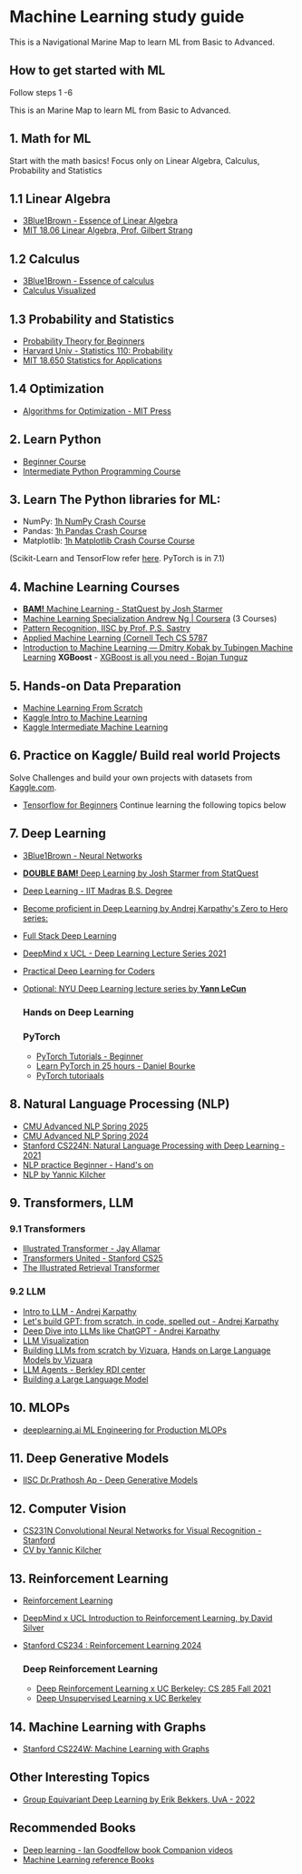 # Machine Learning study guide

This is a Navigational Marine Map to learn ML from Basic to Advanced.

## How to get started with ML
Follow steps 1 -6

This is an Marine Map to learn ML from Basic to Advanced.

## 1. Math for ML

Start with the math basics! Focus only on Linear Algebra, Calculus, Probability and Statistics
  ## 1.1 Linear Algebra
  * [3Blue1Brown - Essence of Linear Algebra](https://www.3blue1brown.com/essence-of-linear-algebra-page/)
  * [MIT 18.06 Linear Algebra, Prof. Gilbert Strang](https://www.youtube.com/playlist?list=PLE7DDD91010BC51F8)
  
  ## 1.2 Calculus
  * [3Blue1Brown - Essence of calculus](https://www.youtube.com/playlist?list=PLZHQObOWTQDMsr9K-rj53DwVRMYO3t5Yr)
  * [Calculus Visualized](https://www.youtube.com/watch?v=MO-AExWdl4Q&list=PLZ959LONyLHwH6jQNzrC5J43kRueF4LO3&index=5)
  
  ## 1.3 Probability and Statistics
  * [Probability Theory for Beginners](https://www.youtube.com/playlist?list=PLBh2i93oe2qtmWsYpx0NarbeahMJvhRj0)
  * [Harvard Univ - Statistics 110: Probability](https://www.youtube.com/playlist?list=PL2SOU6wwxB0uwwH80KTQ6ht66KWxbzTIo)
  * [MIT 18.650 Statistics for Applications](https://www.youtube.com/playlist?list=PLUl4u3cNGP60uVBMaoNERc6knT_MgPKS0)

  ## 1.4 Optimization
  *  [Algorithms for Optimization - MIT Press](https://algorithmsbook.com/optimization/files/optimization.pdf)

## 2. Learn Python

* [Beginner Course](https://youtu.be/rfscVS0vtbw)
* [Intermediate Python Programming Course](https://youtu.be/HGOBQPFzWKo)

## 3. Learn The Python libraries for ML:

* NumPy:  [1h NumPy Crash Course](https://youtu.be/9JUAPgtkKpI)
* Pandas: [1h Pandas Crash Course](https://youtu.be/vmEHCJofslg)
* Matplotlib: [1h Matplotlib Crash Course Course](https://youtu.be/3Xc3CA655Y4)

(Scikit-Learn and TensorFlow refer [here](https://github.com/yanshengjia/ml-road/blob/master/resources/Hands%20On%20Machine%20Learning%20with%20Scikit%20Learn%20and%20TensorFlow.pdf). PyTorch is in 7.1)

## 4. Machine Learning Courses

* [**BAM!** Machine Learning - StatQuest by Josh Starmer](https://www.youtube.com/playlist?list=PLblh5JKOoLUICTaGLRoHQDuF_7q2GfuJF)
* [Machine Learning Specialization Andrew Ng | Coursera](https://www.coursera.org/specializations/machine-learning-introduction) (3 Courses)
* [Pattern Recognition, IISC by Prof. P.S. Sastry](https://www.youtube.com/playlist?list=PLbMVogVj5nJSlpmy0ni_5-RgbseafOViy)
* [Applied Machine Learning (Cornell Tech CS 5787](https://www.youtube.com/playlist?list=PL2UML_KCiC0UlY7iCQDSiGDMovaupqc83)
* [Introduction to Machine Learning — Dmitry Kobak by Tubingen Machine Learning](https://www.youtube.com/playlist?list=PL05umP7R6ij35ShKLDqccJSDntugY4FQT)
      **XGBoost** - [XGBoost is all you need - Bojan Tunguz](https://www.xgblog.ai/)

## 5. Hands-on Data Preparation

* [Machine Learning From Scratch](https://youtube.com/playlist?list=PLqnslRFeH2Upcrywf-u2etjdxxkL8nl7E)
* [Kaggle Intro to Machine Learning](https://www.kaggle.com/learn/intro-to-machine-learning)
* [Kaggle Intermediate Machine Learning](https://www.kaggle.com/learn/intermediate-machine-learning)

## 6. Practice on Kaggle/ Build real world Projects

Solve Challenges and build your own projects with datasets from [Kaggle.com](Kaggle.com).
* [Tensorflow for Beginners](https://www.youtube.com/playlist?list=PLdxQ7SoCLQANQ9fQcJ0wnnTzkFsJHlWEj)
Continue learning the following topics below

## 7. Deep Learning 
* [3Blue1Brown - Neural Networks](https://www.youtube.com/playlist?list=PLZHQObOWTQDNU6R1_67000Dx_ZCJB-3pi)
* [**DOUBLE BAM!** Deep Learning by Josh Starmer from StatQuest](https://www.youtube.com/playlist?list=PLblh5JKOoLUIxGDQs4LFFD--41Vzf-ME1)
* [Deep Learning - IIT Madras B.S. Degree](https://www.youtube.com/playlist?list=PLZ2ps__7DhBZVxMrSkTIcG6zZBDKUXCnM)
* [Become proficient in Deep Learning by Andrej Karpathy's Zero to Hero series:](https://www.youtube.com/playlist?list=PLAqhIrjkxbuWI23v9cThsA9GvCAUhRvKZ)
* [Full Stack Deep Learning](https://www.youtube.com/playlist?list=PL1T8fO7ArWlcWg04OgNiJy91PywMKT2lv)
* [DeepMind x UCL - Deep Learning Lecture Series 2021](https://www.youtube.com/playlist?list=PLqYmG7hTraZDVH599EItlEWsUOsJbAodm)
* [Practical Deep Learning for Coders](https://course.fast.ai/)
* [Optional: NYU Deep Learning lecture series by **Yann LeCun**](https://www.youtube.com/playlist?list=PLLHTzKZzVU9e6xUfG10TkTWApKSZCzuBI)

    ### Hands on Deep Learning
    ### PyTorch
    * [PyTorch Tutorials - Beginner ](https://www.youtube.com/playlist?list=PLqnslRFeH2UrcDBWF5mfPGpqQDSta6VK4)
    * [Learn PyTorch in 25 hours - Daniel Bourke](https://youtu.be/Z_ikDlimN6A?feature=shared)
    * [PyTorch tutoriaals](https://www.youtube.com/playlist?list=PLhhyoLH6IjfxeoooqP9rhU3HJIAVAJ3Vz)
              
## 8. Natural Language Processing (NLP)
* [CMU Advanced NLP Spring 2025](https://www.youtube.com/playlist?list=PLqC25OT8ZpD3WxQ0FwWMGPS_BcWdcKyZy)
* [CMU Advanced NLP Spring 2024](https://www.youtube.com/playlist?list=PL8PYTP1V4I8DZprnWryM4nR8IZl1ZXDjg)
* [Stanford CS224N: Natural Language Processing with Deep Learning - 2021](https://www.youtube.com/playlist?list=PLoROMvodv4rOSH4v6133s9LFPRHjEmbmJ)
* [NLP practice Beginner - Hand's on](https://www.youtube.com/playlist?list=PLAMHV77MSKJ4Z4OXqao1gRdfQK7VQYAXb)
* [NLP by Yannic Kilcher](https://www.youtube.com/playlist?list=PL1v8zpldgH3pQwRz1FORZdChMaNZaR3pu) 
      
## 9. Transformers, LLM
### 9.1 Transformers 
* [Illustrated Transformer - Jay Allamar](https://jalammar.github.io/illustrated-transformer/)
* [Transformers United - Stanford CS25](https://www.youtube.com/playlist?list=PLoROMvodv4rNiJRchCzutFw5ItR_Z27CM)
* [The Illustrated Retrieval Transformer](https://jalammar.github.io/illustrated-retrieval-transformer/)
      
### 9.2 LLM 
* [Intro to LLM - Andrej Karpathy](https://www.youtube.com/watch?v=zjkBMFhNj_g)
* [Let's build GPT: from scratch, in code, spelled out - Andrej Karpathy](https://www.youtube.com/watch?v=kCc8FmEb1nY)
* [Deep Dive into LLMs like ChatGPT - Andrej Karpathy](https://www.youtube.com/watch?v=7xTGNNLPyMI)
* [LLM Visualization](https://bbycroft.net/llm)
* [Building LLMs from scratch by Vizuara](https://www.youtube.com/playlist?list=PLPTV0NXA_ZSgsLAr8YCgCwhPIJNNtexWu), [Hands on Large Language Models by Vizuara](https://www.youtube.com/playlist?list=PLPTV0NXA_ZShwsiq5QdMwED8i5gg5qEGA)
* [LLM Agents - Berkley RDI center](https://www.youtube.com/playlist?list=PLS01nW3RtgopsNLeM936V4TNSsvvVglLc)
* [Building a Large Language Model](https://www.amazon.com/Build-Large-Language-Model-Scratch/dp/1633437167?crid=228R4JI0P0QFR&dib=eyJ2IjoiMSJ9.XvZyIer9iV133BWXqNiVt_OOJXZheO54dvZtQly8MC25PNYZrN3OWsGLjbg3I0G9hI3LkjwhsORxvHIob3nvCZFgdSSQEFe07VkehijGxT03n4Amdw7lnXxnsOUuWXeglfHnewCcV3DjL9zWHELfh5DG1ZErzFym3S6ZxSuFzNvoPkaq0uDlD_CKwqHdC0KM_RdvIqF0_2RudgvzRli0V155KkusHRck3pG7ybp5VyqKDC_GgL_MEywLwLhFgX6kOCgV6Rq90eTgSHFd6ac8krpIYjsHWe6H3IXbfKGvMXc.473O1-iUZC0z2hdx8L5Z5ZTNxtNV9gNPw_mE7QZ5Y90&dib_tag=se&keywords=raschka&qid=1730250834&sprefix=raschk,aps,162&sr=8-1&linkCode=sl1&tag=rasbt03-20&linkId=84ee23afbd12067e4098443718842dac&language=en_US&ref_=as_li_ss_tl)

## 10. MLOPs
* [deeplearning.ai ML Engineering for Production MLOPs](https://www.youtube.com/playlist?list=PLVd1sFtZgLA7gPFPB8nPVEgOG1a5BkmSR)

## 11. Deep Generative Models
* [IISC Dr.Prathosh Ap - Deep Generative Models](https://www.youtube.com/playlist?list=PLL1s8qiaGy0LwIajdxKZr_FRL7KZeQK9r)

## 12. Computer Vision
* [CS231N Convolutional Neural Networks for Visual Recognition - Stanford](https://www.youtube.com/playlist?list=PL3FW7Lu3i5JvHM8ljYj-zLfQRF3EO8sYv)
* [CV by Yannic Kilcher](https://www.youtube.com/playlist?list=PL1v8zpldgH3o3007KRgX-HfNgWPHsIogL)

## 13. Reinforcement Learning
* [Reinforcement Learning](https://www.youtube.com/playlist?list=PLImtCgowF_ES_JdF_UcM60EXTcGZg67Ua)
* [DeepMind x UCL Introduction to Reinforcement Learning, by David Silver](https://www.youtube.com/playlist?list=PLqYmG7hTraZBKeNJ-JE_eyJHZ7XgBoAyb)
* [Stanford CS234 : Reinforcement Learning 2024](https://www.youtube.com/playlist?list=PLoROMvodv4rN4wG6Nk6sNpTEbuOSosZdX)

  ### Deep Reinforcement Learning
  - [Deep Reinforcement Learning x UC Berkeley: CS 285 Fall 2021 ](https://www.youtube.com/playlist?list=PL_iWQOsE6TfXxKgI1GgyV1B_Xa0DxE5eH)
  - [Deep Unsupervised Learning x UC Berkeley](https://www.youtube.com/playlist?list=PLwRJQ4m4UJjPiJP3691u-qWwPGVKzSlNP)

## 14. Machine Learning with Graphs
* [Stanford CS224W: Machine Learning with Graphs](https://www.youtube.com/playlist?list=PLoROMvodv4rPLKxIpqhjhPgdQy7imNkDn)

## Other Interesting Topics
* [Group Equivariant Deep Learning by Erik Bekkers, UvA - 2022](https://www.youtube.com/playlist?list=PL8FnQMH2k7jzPrxqdYufoiYVHim8PyZWd)

## Recommended Books
* [Deep learning - Ian Goodfellow book Companion videos](https://www.youtube.com/playlist?list=PLsXu9MHQGs8df5A4PzQGw-kfviylC-R9b)
* [Machine Learning reference Books](https://github.com/yanshengjia/ml-road/tree/master/resources)
